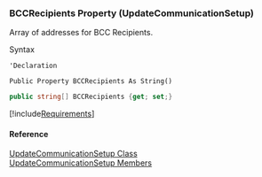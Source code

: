 ﻿### BCCRecipients Property (UpdateCommunicationSetup)

Array of addresses for BCC Recipients.

Syntax

```vbnet
'Declaration

Public Property BCCRecipients As String()
```

```csharp
public string[] BCCRecipients {get; set;}
```

[!include[Requirements](../partials/requirements.md)]

#### Reference

[UpdateCommunicationSetup Class](FChoice.Toolkits.Clarify~FChoice.Toolkits.Clarify.Interfaces.UpdateCommunicationSetup.md)  
[UpdateCommunicationSetup Members](FChoice.Toolkits.Clarify~FChoice.Toolkits.Clarify.Interfaces.UpdateCommunicationSetup_members.md)